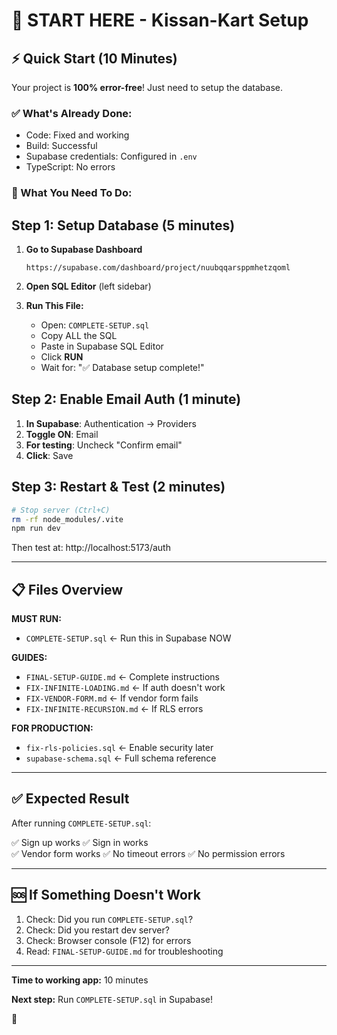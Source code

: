 # 🚀 START HERE - Kissan-Kart Setup

## ⚡ Quick Start (10 Minutes)

Your project is **100% error-free**! Just need to setup the database.

### ✅ What's Already Done:
- Code: Fixed and working
- Build: Successful  
- Supabase credentials: Configured in `.env`
- TypeScript: No errors

### 🎯 What You Need To Do:

## Step 1: Setup Database (5 minutes)

1. **Go to Supabase Dashboard**
   ```
   https://supabase.com/dashboard/project/nuubqqarsppmhetzqoml
   ```

2. **Open SQL Editor** (left sidebar)

3. **Run This File:**
   - Open: `COMPLETE-SETUP.sql`
   - Copy ALL the SQL
   - Paste in Supabase SQL Editor
   - Click **RUN**
   - Wait for: "✅ Database setup complete!"

## Step 2: Enable Email Auth (1 minute)

1. **In Supabase**: Authentication → Providers
2. **Toggle ON**: Email
3. **For testing**: Uncheck "Confirm email"
4. **Click**: Save

## Step 3: Restart & Test (2 minutes)

```bash
# Stop server (Ctrl+C)
rm -rf node_modules/.vite
npm run dev
```

Then test at: http://localhost:5173/auth

---

## 📋 Files Overview

**MUST RUN:**
- `COMPLETE-SETUP.sql` ← Run this in Supabase NOW

**GUIDES:**
- `FINAL-SETUP-GUIDE.md` ← Complete instructions
- `FIX-INFINITE-LOADING.md` ← If auth doesn't work
- `FIX-VENDOR-FORM.md` ← If vendor form fails
- `FIX-INFINITE-RECURSION.md` ← If RLS errors

**FOR PRODUCTION:**
- `fix-rls-policies.sql` ← Enable security later
- `supabase-schema.sql` ← Full schema reference

---

## ✅ Expected Result

After running `COMPLETE-SETUP.sql`:

✅ Sign up works
✅ Sign in works  
✅ Vendor form works
✅ No timeout errors
✅ No permission errors

---

## 🆘 If Something Doesn't Work

1. Check: Did you run `COMPLETE-SETUP.sql`?
2. Check: Did you restart dev server?
3. Check: Browser console (F12) for errors
4. Read: `FINAL-SETUP-GUIDE.md` for troubleshooting

---

**Time to working app:** 10 minutes

**Next step:** Run `COMPLETE-SETUP.sql` in Supabase!

🚀
